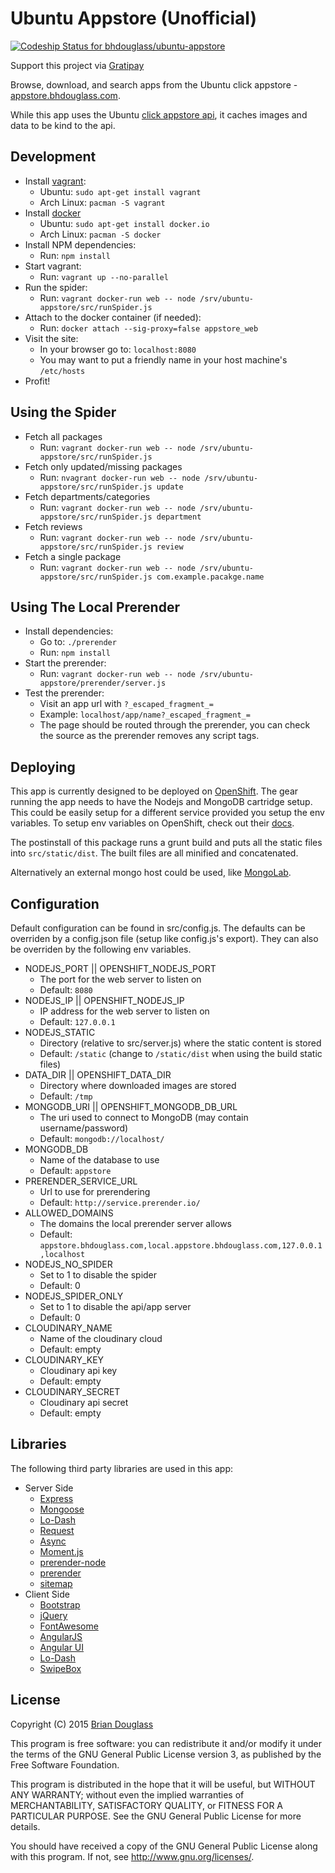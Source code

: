 # Ubuntu Appstore (Unofficial) #

[ ![Codeship Status for bhdouglass/ubuntu-appstore](https://codeship.com/projects/6a279da0-64a5-0132-af74-0639b0c195d6/status?branch=master)](https://codeship.com/projects/52618)

Support this project via [Gratipay](https://gratipay.com/bhdouglass/)

Browse, download, and search apps from the Ubuntu click appstore - [appstore.bhdouglass.com](http://appstore.bhdouglass.com/).

While this app uses the Ubuntu [click appstore api](https://wiki.ubuntu.com/AppStore/Interfaces/ClickPackageIndex),
it caches images and data to be kind to the api.

## Development ##

* Install [vagrant](http://vagrantup.com/):
    * Ubuntu: `sudo apt-get install vagrant`
    * Arch Linux: `pacman -S vagrant`
* Install [docker](https://www.docker.com/)
    * Ubuntu: `sudo apt-get install docker.io`
    * Arch Linux: `pacman -S docker`
* Install NPM dependencies:
    * Run: `npm install`
* Start vagrant:
    * Run: `vagrant up --no-parallel`
* Run the spider:
    * Run: `vagrant docker-run web -- node /srv/ubuntu-appstore/src/runSpider.js`
* Attach to the docker container (if needed):
    * Run: `docker attach --sig-proxy=false appstore_web`
* Visit the site:
    * In your browser go to: `localhost:8080`
    * You may want to put a friendly name in your host machine's `/etc/hosts`
* Profit!

## Using the Spider ##

* Fetch all packages
    * Run: `vagrant docker-run web -- node /srv/ubuntu-appstore/src/runSpider.js`
* Fetch only updated/missing packages
    * Run: `nvagrant docker-run web -- node /srv/ubuntu-appstore/src/runSpider.js update`
* Fetch departments/categories
    * Run: `vagrant docker-run web -- node /srv/ubuntu-appstore/src/runSpider.js department`
* Fetch reviews
    * Run: `vagrant docker-run web -- node /srv/ubuntu-appstore/src/runSpider.js review`
* Fetch a single package
    * Run: `vagrant docker-run web -- node /srv/ubuntu-appstore/src/runSpider.js com.example.pacakge.name`

## Using The Local Prerender ##

* Install dependencies:
    * Go to: `./prerender`
    * Run: `npm install`
* Start the prerender:
    * Run: `vagrant docker-run web -- node /srv/ubuntu-appstore/prerender/server.js`
* Test the prerender:
    * Visit an app url with `?_escaped_fragment_=`
    * Example: `localhost/app/name?_escaped_fragment_=`
    * The page should be routed through the prerender, you can check the source as the prerender removes any script tags.

## Deploying ##

This app is currently designed to be deployed on [OpenShift](https://www.openshift.com).
The gear running the app needs to have the Nodejs and MongoDB cartridge setup.
This could be easily setup for a different service provided you setup the env variables.
To setup env variables on OpenShift, check out their [docs](https://developers.openshift.com/en/managing-environment-variables.html#custom-variables).

The postinstall of this package runs a grunt build and puts all the static files
into `src/static/dist`. The built files are all minified and concatenated.

Alternatively an external mongo host could be used, like [MongoLab](https://mongolab.com/).

## Configuration ##

Default configuration can be found in src/config.js. The defaults can be overriden
by a config.json file (setup like config.js's export). They can also be overriden
by the following env variables.

* NODEJS_PORT || OPENSHIFT_NODEJS_PORT
    * The port for the web server to listen on
    * Default: `8080`
* NODEJS_IP || OPENSHIFT_NODEJS_IP
    * IP address for the web server to listen on
    * Default: `127.0.0.1`
* NODEJS_STATIC
    * Directory (relative to src/server.js) where the static content is stored
    * Default: `/static` (change to `/static/dist` when using the build static files)
* DATA_DIR || OPENSHIFT_DATA_DIR
    * Directory where downloaded images are stored
    * Default: `/tmp`
* MONGODB_URI || OPENSHIFT_MONGODB_DB_URL
    * The uri used to connect to MongoDB (may contain username/password)
    * Default: `mongodb://localhost/`
* MONGODB_DB
    * Name of the database to use
    * Default: `appstore`
* PRERENDER_SERVICE_URL
    * Url to use for prerendering
    * Default: `http://service.prerender.io/`
* ALLOWED_DOMAINS
    * The domains the local prerender server allows
    * Default: `appstore.bhdouglass.com,local.appstore.bhdouglass.com,127.0.0.1,localhost`
* NODEJS_NO_SPIDER
    * Set to 1 to disable the spider
    * Default: 0
* NODEJS_SPIDER_ONLY
    * Set to 1 to disable the api/app server
    * Default: 0
* CLOUDINARY_NAME
    * Name of the cloudinary cloud
    * Default: empty
* CLOUDINARY_KEY
    * Cloudinary api key
    * Default: empty
* CLOUDINARY_SECRET
    * Cloudinary api secret
    * Default: empty

## Libraries ##

The following third party libraries are used in this app:

* Server Side
    * [Express](http://expressjs.com/)
    * [Mongoose](http://mongoosejs.com/)
    * [Lo-Dash](https://lodash.com/)
    * [Request](https://github.com/request/request)
    * [Async](https://github.com/caolan/async)
    * [Moment.js](http://momentjs.com/)
    * [prerender-node](https://github.com/prerender/prerender-node#using-your-own-prerender-service)
    * [prerender](https://github.com/prerender/prerender)
    * [sitemap](https://www.npmjs.com/package/sitemap)
* Client Side
    * [Bootstrap](http://getbootstrap.com/)
    * [jQuery](http://jquery.com/)
    * [FontAwesome](http://fontawesome.io/)
    * [AngularJS](https://angularjs.org/)
    * [Angular UI](http://angular-ui.github.io/)
    * [Lo-Dash](https://lodash.com/)
    * [SwipeBox](http://brutaldesign.github.io/swipebox/)

## License ##

Copyright (C) 2015 [Brian Douglass](http://bhdouglass.com/)

This program is free software: you can redistribute it and/or modify it under the terms of the GNU General Public License version 3, as published
by the Free Software Foundation.

This program is distributed in the hope that it will be useful, but WITHOUT ANY WARRANTY; without even the implied warranties of MERCHANTABILITY, SATISFACTORY QUALITY, or FITNESS FOR A PARTICULAR PURPOSE.  See the GNU General Public License for more details.

You should have received a copy of the GNU General Public License along with this program.  If not, see <http://www.gnu.org/licenses/>.
